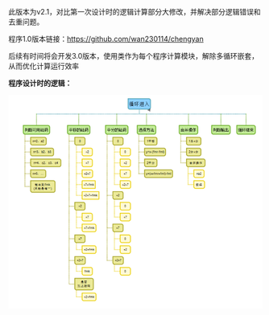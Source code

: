 此版本为v2.1，对比第一次设计时的逻辑计算部分大修改，并解决部分逻辑错误和去重问题。

程序1.0版本链接：https://github.com/wan230114/chengyan

后续有时间将会开发3.0版本，使用类作为每个程序计算模块，解除多循环嵌套，从而优化计算运行效率

**程序设计时的逻辑：**

![image](https://github.com/wan230114/chenyan-python/blob/master/%E7%A8%8B%E5%BA%8F%E8%AE%BE%E8%AE%A1%E9%80%BB%E8%BE%91.png)
